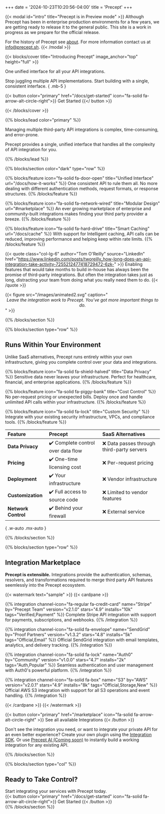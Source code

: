+++
date = '2024-10-23T10:20:56-04:00'
title = 'Precept'
+++

{{< modal id="intro" title="Precept is in Preview mode" >}}
Although Precept has been in enterprise production environments for a few years, we are getting ready to release it to the general public. This site is a work in progress as we prepare for the official release.

For the history of Precept see [about](/bout). For more information contact us at [info@precept.sh](mailto:info@precept.sh?subject=learn+more).
{{< /modal >}}

{{< blocks/cover title="Introducing Precept" image_anchor="top" height="full" >}}

One unified interface for all your API integrations.

Stop juggling multiple API implementations. Start building with a single, consistent interface.
{ .mb-5 }

{{< button color="primary" href="/docs/get-started" icon="fa-solid fa-arrow-alt-circle-right">}}
Get Started
{{</ button >}}

{{< /blocks/cover >}}

{{% blocks/lead color="primary" %}}

<!-- ## Why Precept? -->

Managing multiple third-party API integrations is complex, time-consuming, and error-prone.

Precept provides a single, unified interface that handles all the complexity of API integration for you.

{{% /blocks/lead %}}

{{% blocks/section color="dark" type="row" %}}

{{% blocks/feature icon="fa-solid fa-door-open" title="Unified Interface" url="/docs/how-it-works" %}}
One consistent API to rule them all. No more dealing with different authentication methods, request formats, or response structures.
{{% /blocks/feature %}}

{{% blocks/feature icon="fa-solid fa-network-wired" title="Modular Design" url="#marketplace" %}}
An ever growing marketplace of enterprise and community-built integrations makes finding your third party provider a breeze.
{{% /blocks/feature %}}

{{% blocks/feature icon="fa-solid fa-hard-drive" title="Smart Caching" url="/docs/cache" %}}
With support for Intelligent caching, API calls can be reduced, improving performance and helping keep within rate limits.
{{% /blocks/feature %}}

{{< quote class="col-lg-6" author="Tom O'Reilly" source="LinkedIn" href="https://www.linkedin.com/posts/tworeilly_how-long-does-an-api-integration-take-activity-7255212477418729472-6zk-" >}}
Enabling features that would take months to build in-house has always been the promise of third-party integrations. But often the integration takes just as long, distracting your team from doing what you really need them to do.
{{< /quote >}}

<div class="col-lg-6 py-2 px-6">
{{< figure src="/images/animated2.svg" caption="<center><em>Leave the integration work to Precept. You've got more important things to do.</em></center>" >}}
</div>

{{% /blocks/section %}}

{{% blocks/section type="row" %}}

## Runs Within Your Environment

Unlike SaaS alternatives, Precept runs entirely within your own infrastructure, giving you complete control over your data and integrations.

{{% blocks/feature icon="fa-solid fa-shield-halved" title="Data Privacy" %}}
Sensitive data never leaves your infrastructure. Perfect for healthcare, financial, and enterprise applications.
{{% /blocks/feature %}}

{{% blocks/feature icon="fa-solid fa-piggy-bank" title="Cost Control" %}}
No per-request pricing or unexpected bills. Deploy once and handle unlimited API calls within your infrastructure.
{{% /blocks/feature %}}

{{% blocks/feature icon="fa-solid fa-lock" title="Custom Security" %}}
Integrate with your existing security infrastructure, VPCs, and compliance tools.
{{% /blocks/feature %}}

| Feature             | Precept                                            | SaaS Alternatives                           |
| :------------------ | :------------------------------------------------- | :------------------------------------------ |
| **Data Privacy**    | :heavy_check_mark: Complete control over data flow | :x: Data passes through third-party servers |
| **Pricing**         | :heavy_check_mark: One-time licensing cost         | :x: Per-request pricing                     |
| **Deployment**      | :heavy_check_mark: Your infrastructure             | :x: Vendor infrastructure                   |
| **Customization**   | :heavy_check_mark: Full access to source code      | :x: Limited to vendor features              |
| **Network Control** | :heavy_check_mark: Behind your firewall            | :x: External service                        |

{ .w-auto .mx-auto }

{{% /blocks/section %}}

{{% blocks/section type="row" %}}

## Integration Marketplace

**Precept is extensible.** Integrations provide the authentication, schemas, resolvers, and transformations required to merge third party API features seemlessly into the Precept ecosystem.

{{< watermark text="sample" >}}
{{< cardpane >}}

{{% integration
        channel-icon="fa-regular fa-credit-card"
        name="Stripe"
        by="Precept Team"
        version="v2.1.0"
        stars="4.9"
        installs="10k"
        tags="Verified,Payment" %}}
Complete Stripe API integration with support for payments, subscriptions, and webhooks.
{{% /integration %}}

{{% integration
        channel-icon="fa-solid fa-envelope"
        name="SendGrid"
        by="Proof Partners"
        version="v1.3.2"
        stars="4.8"
        installs="5k"
        tags="Official,Email" %}}
Official SendGrid integration with email templates, analytics, and delivery tracking.
{{% /integration %}}

{{% integration
        channel-icon="fa-solid fa-lock"
        name="Auth0"
        by="Community"
        version="v1.0.0"
        stars="4.7"
        installs="2k"
        tags="Auth,Popular" %}}
Seamless authentication and user management with Auth0's powerful platform.
{{% /integration %}}

{{% integration
        channel-icon="fa-solid fa-box"
        name="S3"
        by="AWS"
        version="v2.0.1"
        stars="4.9"
        installs="8k"
        tags="Official,Storage,New" %}}
Official AWS S3 integration with support for all S3 operations and event handling.
{{% /integration %}}

{{< /cardpane >}}
{{< /watermark >}}

{{< button color="primary" href="/marketplace" icon="fa-solid fa-arrow-alt-circle-right" >}}
See all available Integrations
{{< /button >}}

Don't see the integration you need, or want to integrate your private API for an even better experience? Create your own plugin using the <a class="icon-link" href="/docs/integrations/sdk" ><i class="fa-solid fa-pen-nib"></i>Integration SDK</a>. Or use <a class="icon-link" href="/docs/integrations/ai"><i class="fa-solid fa-robot"></i>Precept AI (Coming soon)</a> to instantly build a working integration for any existing API.

{{% /blocks/section %}}

{{% blocks/section type="col" %}}

## Ready to Take Control?

<div class="text-center py-4">
Start integrating your services with Precept today.
</div>
<div class="text-center">
{{< button color="primary" href="/docs/get-started" icon="fa-solid fa-arrow-alt-circle-right">}}
  Get Started
{{< /button >}}
</div>
{{% /blocks/section %}}
